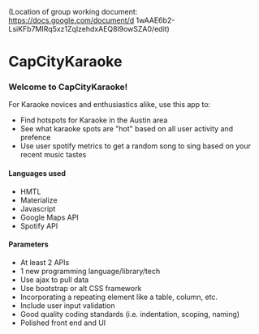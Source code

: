 (Location of group working document: https://docs.google.com/document/d 1wAAE6b2-LsiKFb7MIRq5xz1ZqlzehdxAEQ8l9owSZA0/edit)

# CapCityKaraoke

### Welcome to CapCityKaraoke!

For Karaoke novices and enthusiastics alike, use this app to:
* Find hotspots for Karaoke in the Austin area
* See what karaoke spots are "hot" based on all user activity and prefence
* Use user spotify metrics to get a random song to sing based on your recent music tastes

#### Languages used
* HMTL
* Materialize
* Javascript
* Google Maps API
* Spotify API

#### Parameters
* At least 2 APIs
* 1 new programming language/library/tech
* Use ajax to pull data
* Use bootstrap or alt CSS framework
* Incorporating a repeating element like a table, column, etc.
* Include user input validation
* Good quality coding standards (i.e. indentation, scoping, naming)
* Polished front end and UI
